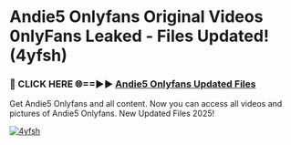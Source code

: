 # Andie5 Onlyfans Original Videos 0nlyFans Leaked - Files Updated! (4yfsh)

<h3>🔴 CLICK HERE 🌐==►► <a href="https://tinyurl.com/ehrbuxhb" rel="nofollow">Andie5 Onlyfans Updated Files</a></h3>

Get Andie5 Onlyfans and all content. Now you can access all videos and pictures of Andie5 Onlyfans. New Updated Files 2025!

[![4yfsh](https://i.imgur.com/lVYEuWS.gif)](https://tinyurl.com/ehrbuxhb)
